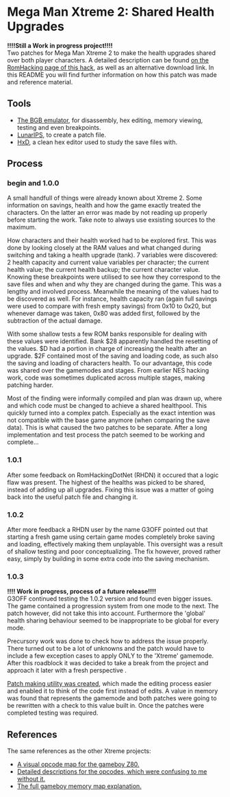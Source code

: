 # Mega Man Xtreme 2: Shared Health Upgrades
<b>!!!!Still a Work in progress project!!!!</b>
<br>Two patches for Mega Man Xtreme 2 to make the health upgrades shared over both player characters.
A detailed description can be found [on the RomHacking page of this hack](https://www.romhacking.net/hacks/5032/), as well as an alternative download link.
In this README you will find further information on how this patch was made and reference material.

## Tools
- [The BGB emulator](http://bgb.bircd.org/#downloads), for disassembly, hex editing, memory viewing, testing and even breakpoints.
- [LunarIPS](https://www.romhacking.net/utilities/240/), to create a patch file.
- [HxD](https://mh-nexus.de/en/hxd/), a clean hex editor used to study the save files with.

## Process
### begin and 1.0.0
A small handfull of things were already known about Xtreme 2. Some information on savings, health and how the game exactly treated the characters. On the latter an error was made by not reading up properly before starting the work. Take note to always use exsisting sources to the maximum.

How characters and their health worked had to be explored first. This was done by looking closely at the RAM values and what changed during switching and taking a health upgrade (tank). 7 variables were discovered: 2 health capacity and current value variables per character; the current health value; the current health backup; the current character value.
Knowing these breakpoints were utilised to see how they correspond to the save files and when and why they are changed during the game.
This was a lengthy and involved process. Meanwhile the meaning of the values had to be discovered as well. For instance, health capacity ran (again full savings were used to compare with fresh empty savings) from 0x10 to 0x20, but whenever damage was taken, 0x80 was added first, followed by the subtraction of the actual damage. 

With some shallow tests a few ROM banks responsible for dealing with these values were identified. Bank $28 apparently handled the resetting of the values. $D had a portion in charge of increasing the health after an upgrade. $2F contained most of the saving and loading code, as such also the saving and loading of characters health. 
To our advantage, this code was shared over the gamemodes and stages. From earlier NES hacking work, code was sometimes duplicated across multiple stages, making patching harder.

Most of the finding were informally compiled and plan was drawn up, where and which code must be changed to achieve a shared healthpool. This quickly turned into a complex patch. Especially as the exact intention was not compatible with the base game anymore (when comparing the save data).
This is what caused the two patches to be separate.
After a long implementation and test process the patch seemed to be working and complete...

### 1.0.1
After some feedback on RomHackingDotNet (RHDN) it occured that a logic flaw was present. The highest of the healths was picked to be shared, instead of adding up all upgrades.
Fixing this issue was a matter of going back into the useful patch file and changing it.

### 1.0.2
After more feedback a RHDN user by the name G3OFF pointed out that starting a fresh game using certain game modes completely broke saving and loading, effectively making them unplayable. 
This oversight was a result of shallow testing and poor conceptualizing. 
The fix however, proved rather easy, simply by building in some extra code into the saving mechanism. 

### 1.0.3
<b>!!!! Work in progress, process of a future release!!!!</b>
<br>G3OFF continued testing the 1.0.2 version and found even bigger issues. The game contained a progression system from one mode to the next. The patch however, did not take this into account. Furthermore the 'global' health sharing behaviour seemed to be inappropriate to be global for every mode. 

Precursory work was done to check how to address the issue properly.
There turned out to be a lot of unknowns and the patch would have to include a few exception cases to apply ONLY to the 'Xtreme' gamemode. 
After this roadblock it was decided to take a break from the project and approach it later with a fresh perspective .

[Patch making utility was created](https://github.com/ElwinBran/LSTPatchMaker), which made the editing process easier and enabled it to think of the code first instead of edits. A value in memory was found that represents the gamemode and both patches were going to be rewritten with a check to this value built in. Once the patches were completed testing was required.

## References
The same references as the other Xtreme projects:
- [A visual opcode map for the gameboy Z80.](http://pastraiser.com/cpu/gameboy/gameboy_opcodes.html)
- [Detailed descriptions for the opcodes, which were confusing to me without it.](https://raw.githubusercontent.com/gb-archive/salvage/master/txt-files/gb-instructions.txt)
- [The full gameboy memory map explanation.](http://gameboy.mongenel.com/dmg/asmmemmap.html)
